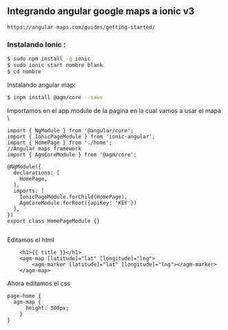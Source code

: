 
## Integrando angular google maps a ionic v3
    https://angular-maps.com/guides/getting-started/
    
### Instalando Ionic :

```bash
$ sudo npm install -g ionic
$ sudo ionic start nombre blank
$ cd nombre
```

Instalando angular map:

```bash
$ inpm install @agm/core --save
```

Importamos en el app module de la pagina en la cual vamos a usar el mapa \

```
import { NgModule } from '@angular/core';
import { IonicPageModule } from 'ionic-angular';
import { HomePage } from './home';
//Angular maps framework
import { AgmCoreModule } from '@agm/core';

@NgModule({
  declarations: [
    HomePage,
  ],
  imports: [
    IonicPageModule.forChild(HomePage),
    AgmCoreModule.forRoot({apiKey: 'KEY'})
  ],
})
export class HomePageModule {}


```
Editamos el html
```
    <h1>{{ title }}</h1>
    <agm-map [latitude]="lat" [longitude]="lng">
        <agm-marker [latitude]="lat" [longitude]="lng"></agm-marker>
    </agm-map>
```
  Ahora editamos el css
  
  ```
  page-home {
    agm-map {
        height: 300px;
      }
}
```


